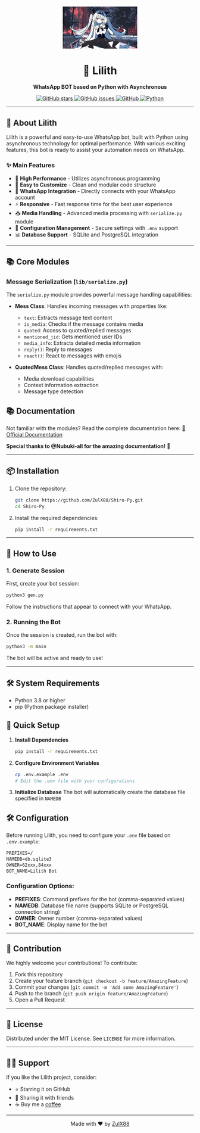 
<p align="center">
  <img src="files/lilith.jpg" alt="Lilith Logo" width="200"/>
</p>

<h1 align="center">🤖 Lilith</h1>

<p align="center">
  <strong>WhatsApp BOT based on Python with Asynchronous</strong>
</p>

<p align="center">
  <a href="https://github.com/ZulX88/Shiro-Py/stargazers">
    <img src="https://img.shields.io/github/stars/ZulX88/Shiro-Py?style=flat-square" alt="GitHub stars">
  </a>
  <a href="https://github.com/ZulX88/Shiro-Py/issues">
    <img src="https://img.shields.io/github/issues/ZulX88/Shiro-Py?style=flat-square" alt="GitHub issues">
  </a>
  <a href="https://github.com/ZulX88/Shiro-Py/blob/main/LICENSE">
    <img src="https://img.shields.io/github/license/ZulX88/Shiro-Py?style=flat-square" alt="GitHub">
  </a>
  <a href="https://www.python.org/">
    <img src="https://img.shields.io/badge/Python-3.8+-blue?style=flat-square" alt="Python">
  </a>
</p>

---

## 🌟 About Lilith

Lilith is a powerful and easy-to-use WhatsApp bot, built with Python using asynchronous technology for optimal performance. With various exciting features, this bot is ready to assist your automation needs on WhatsApp.

### ✨ Main Features
- 🚀 **High Performance** - Utilizes asynchronous programming
- 🔧 **Easy to Customize** - Clean and modular code structure
- 📱 **WhatsApp Integration** - Directly connects with your WhatsApp account
- ⚡ **Responsive** - Fast response time for the best user experience
- 📥 **Media Handling** - Advanced media processing with `serialize.py` module
- 🔐 **Configuration Management** - Secure settings with `.env` support
- 📊 **Database Support** - SQLite and PostgreSQL integration

---

## 📚 Core Modules

### Message Serialization (`lib/serialize.py`)
The `serialize.py` module provides powerful message handling capabilities:

- **Mess Class**: Handles incoming messages with properties like:
  - `text`: Extracts message text content
  - `is_media`: Checks if the message contains media
  - `quoted`: Access to quoted/replied messages
  - `mentioned_jid`: Gets mentioned user IDs
  - `media_info`: Extracts detailed media information
  - `reply()`: Reply to messages
  - `react()`: React to messages with emojis

- **QuotedMess Class**: Handles quoted/replied messages with:
  - Media download capabilities
  - Context information extraction
  - Message type detection

## 📚 Documentation

Not familiar with the modules? Read the complete documentation here:
[📖 Official Documentation](https://nubuki-all.github.io/neonize)

**Special thanks to @Nubuki-all for the amazing documentation!** 🙏

---

## 📦 Installation

1. Clone the repository:
   ```bash
   git clone https://github.com/ZulX88/Shiro-Py.git
   cd Shiro-Py
   ```

2. Install the required dependencies:
   ```bash
   pip install -r requirements.txt
   ```

---

## 🎯 How to Use

### 1. Generate Session
First, create your bot session:

```bash
python3 gen.py
```

Follow the instructions that appear to connect with your WhatsApp.

### 2. Running the Bot
Once the session is created, run the bot with:

```bash 
python3 -m main
```

The bot will be active and ready to use!

---

## 🛠️ System Requirements

- Python 3.8 or higher
- pip (Python package installer)

## 🚀 Quick Setup

1. **Install Dependencies**
   ```bash
   pip install -r requirements.txt
   ```

2. **Configure Environment Variables**
   ```bash
   cp .env.example .env
   # Edit the .env file with your configurations
   ```

3. **Initialize Database**
   The bot will automatically create the database file specified in `NAMEDB`

## 🛠️ Configuration

Before running Lilith, you need to configure your `.env` file based on `.env.example`:

```env
PREFIXES=/
NAMEDB=db.sqlite3
OWNER=62xxx,84xxx
BOT_NAME=Lilith Bot
```

### Configuration Options:
- **PREFIXES**: Command prefixes for the bot (comma-separated values)
- **NAMEDB**: Database file name (supports SQLite or PostgreSQL connection string)
- **OWNER**: Owner number (comma-separated values) 
- **BOT_NAME**: Display name for the bot

---

## 🤝 Contribution

We highly welcome your contributions! To contribute:

1. Fork this repository
2. Create your feature branch (`git checkout -b feature/AmazingFeature`)
3. Commit your changes (`git commit -m 'Add some AmazingFeature'`)
4. Push to the branch (`git push origin feature/AmazingFeature`)
5. Open a Pull Request

---

## 📄 License

Distributed under the MIT License. See `LICENSE` for more information.

---

## 🙋‍♂️ Support

If you like the Lilith project, consider:

- ⭐ Starring it on GitHub
- 🔄 Sharing it with friends
- ☕ Buy me a [coffee](https://saweria.co/zhansetya)

---

<p align="center">
  Made with ❤️ by <a href="https://github.com/ZulX88">ZulX88</a>
</p>
